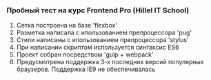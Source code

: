 ### Пробный тест на курс Frontend Pro (Hillel IT School)

1. Сетка построена на базе 'flexbox'
2. Разметка написала с ипользованием препроцессора 'pug'
3. Стили написаны с ипользованием препроцессора 'stylus'
4. При написании скриптом используется синтаксис ES6
5. Проект собран посредством 'gulp + webpack'
6. Предусмотрена поддержка 3-х последних версий популярных браузеров. Поддержка IE9 не обеспечивалась
